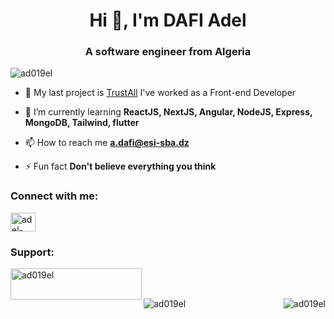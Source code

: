 <h1 align="center">Hi 👋, I'm DAFI Adel</h1>
<h3 align="center">A software engineer from Algeria</h3>

<p align="left"> <img src="https://komarev.com/ghpvc/?username=ad019el&label=Profile%20views&color=0e75b6&style=flat" alt="ad019el" /> </p>

- 🔭 My last project is [TrustAll](http://trustall.net/) I've worked as a Front-end Developer

- 🌱 I’m currently learning **ReactJS, NextJS, Angular, NodeJS, Express, MongoDB, Tailwind, flutter**

- 📫 How to reach me **a.dafi@esi-sba.dz**

- ⚡ Fun fact **Don't believe everything you think**

<h3 align="left">Connect with me:</h3>
<p align="left">
<a href="https://linkedin.com/in/adel-dafi-736bbb177" target="blank"><img align="center" src="https://raw.githubusercontent.com/rahuldkjain/github-profile-readme-generator/master/src/images/icons/Social/linked-in-alt.svg" alt="adel-dafi-736bbb177" height="30" width="40" /></a>
</p>

<h3 align="left">Support:</h3>
<p><a href="https://www.buymeacoffee.com/ad019el"> <img align="left" src="https://cdn.buymeacoffee.com/buttons/v2/default-yellow.png" height="50" width="210" alt="ad019el" /></a></p><br><br>

<p><img align="right" src="https://github-readme-stats.vercel.app/api/top-langs?username=ad019el&show_icons=true&locale=en&layout=compact" alt="ad019el" /></p>

<p><img align="left" src="https://github-readme-streak-stats.herokuapp.com/?user=ad019el&" alt="ad019el" /></p>
